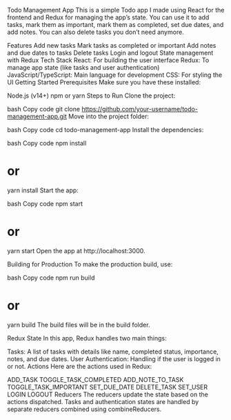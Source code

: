Todo Management App
This is a simple Todo app I made using React for the frontend and Redux for managing the app’s state. You can use it to add tasks, mark them as important, mark them as completed, set due dates, and add notes. You can also delete tasks you don’t need anymore.

Features
Add new tasks
Mark tasks as completed or important
Add notes and due dates to tasks
Delete tasks
Login and logout
State management with Redux
Tech Stack
React: For building the user interface
Redux: To manage app state (like tasks and user authentication)
JavaScript/TypeScript: Main language for development
CSS: For styling the UI
Getting Started
Prerequisites
Make sure you have these installed:

Node.js (v14+)
npm or yarn
Steps to Run
Clone the project:

bash
Copy code
git clone https://github.com/your-username/todo-management-app.git
Move into the project folder:

bash
Copy code
cd todo-management-app
Install the dependencies:

bash
Copy code
npm install
# or
yarn install
Start the app:

bash
Copy code
npm start
# or
yarn start
Open the app at http://localhost:3000.

Building for Production
To make the production build, use:

bash
Copy code
npm run build
# or
yarn build
The build files will be in the build folder.

Redux State
In this app, Redux handles two main things:

Tasks: A list of tasks with details like name, completed status, importance, notes, and due dates.
User Authentication: Handling if the user is logged in or not.
Actions
Here are the actions used in Redux:

ADD_TASK
TOGGLE_TASK_COMPLETED
ADD_NOTE_TO_TASK
TOGGLE_TASK_IMPORTANT
SET_DUE_DATE
DELETE_TASK
SET_USER
LOGIN
LOGOUT
Reducers
The reducers update the state based on the actions dispatched. Tasks and authentication states are handled by separate reducers combined using combineReducers.